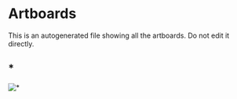 # Artboards

This is an autogenerated file showing all the artboards. Do not edit it directly.

## *

![*](./.exportedArtboards/sketch-test-01/%2A)

